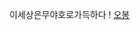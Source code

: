 이세상은무야호로가득하다
! [오봉](https://user-images.githubusercontent.com/77824380/167555550-a23e493c-c2ff-4e4c-9fec-3868acebe875.jpg)
